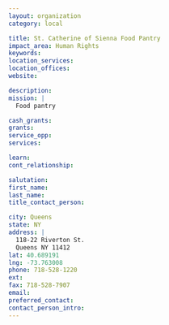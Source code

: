 ```yaml
---
layout: organization
category: local

title: St. Catherine of Sienna Food Pantry
impact_area: Human Rights
keywords: 
location_services: 
location_offices: 
website:  

description: 
mission: |
  Food pantry

cash_grants: 
grants: 
service_opp: 
services: 

learn: 
cont_relationship: 

salutation: 
first_name: 
last_name: 
title_contact_person: 

city: Queens
state: NY
address: |
  118-22 Riverton St.     
  Queens NY 11412
lat: 40.689191
lng: -73.763008
phone: 718-528-1220
ext: 
fax: 718-528-7907
email: 
preferred_contact: 
contact_person_intro: 
---
```

